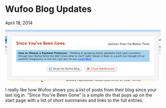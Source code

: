 # Wufoo Blog Updates

<p class="datestamp">April 18, 2014</p>

<img src="img/wufoo-blog-updates.jpg" alt="Popup div titled, 'Since You’ve Been Gone.' on Wufoo start page">

I really like how Wufoo shows you a list of posts from their blog since your last log in. “Since You’ve Been Gone” is a simple div that pops up on the start page with a list of short summaries and links to the full entries.
